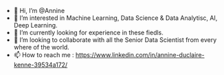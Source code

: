 - 👋 Hi, I’m @Annine
- 👀 I’m interested in Machine Learning, Data Science & Data Analytisc, AI, Deep Learning.
- 🌱 I’m currently looking for experience in these fiedls. 
- 💞️ I’m looking to collaborate with all the Senior Data Scientist from every where of the world.
- 📫 How to reach me : https://www.linkedin.com/in/annine-duclaire-kenne-39534a172/

<!---
Ann1ne/Ann1ne is a ✨ special ✨ repository because its `README.md` (this file) appears on your GitHub profile.
You can click the Preview link to take a look at your changes.
--->
